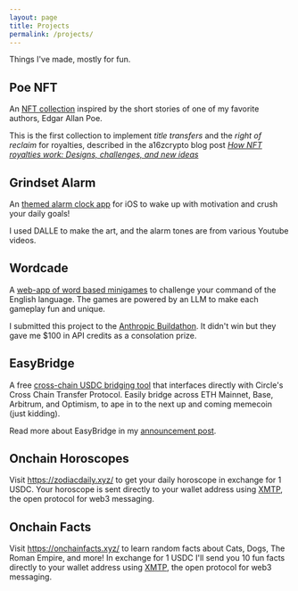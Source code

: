 ```yaml
---
layout: page
title: Projects
permalink: /projects/
---
```


Things I've made, mostly for fun.

## Poe NFT
An [NFT collection](https://nft-title-exchange.vercel.app/) inspired by the short stories of one of my favorite authors, Edgar Allan Poe.

This is the first collection to implement _title transfers_ and the _right of reclaim_ for royalties, described in the a16zcrypto blog post _[How NFT royalties work: Designs, challenges, and new ideas](https://a16zcrypto.com/posts/article/how-nft-royalties-work/)_

## Grindset Alarm
An [themed alarm clock app](https://apps.apple.com/us/app/grindset-alarm/id6503418886?platform=iphone) for iOS to wake up with motivation and crush your daily goals! 

I used DALLE to make the art, and the alarm tones are from various Youtube videos.

## Wordcade
A [web-app of word based minigames](https://wordcade.vercel.app/) to challenge your command of the English language. The games are powered by an LLM to make each gameplay fun and unique.

I submitted this project to the [Anthropic Buildathon](https://x.com/alexalbert__/status/1806040271672766756). It didn't win but they gave me $100 in API credits as a consolation prize.

## EasyBridge
A free [cross-chain USDC bridging tool](https://www.easybridge.io/) that interfaces directly with Circle's Cross Chain Transfer Protocol. Easily bridge across ETH Mainnet, Base, Arbitrum, and Optimism, to ape in to
the next up and coming memecoin (just kidding).

Read more about EasyBridge in my [announcement post](https://daltyboy11.github.io/easybridge/).

## Onchain Horoscopes
Visit https://zodiacdaily.xyz/ to get your daily horoscope in exchange for 1 USDC. Your horoscope is sent directly to your wallet address using [XMTP](https://xmtp.org/), the open protocol for web3 messaging.

## Onchain Facts
Visit https://onchainfacts.xyz/ to learn random facts about Cats, Dogs, The Roman Empire, and more! In exchange for 1 USDC I'll send you 10 fun facts directly to your wallet address using [XMTP](https://xmtp.org/), the open protocol for web3 messaging.